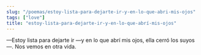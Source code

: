 ```yaml
---
slug: "/poemas/estoy-lista-para-dejarte-ir-y-en-lo-que-abri-mis-ojos"
tags: ["love"]
title: "estoy-lista-para-dejarte-ir-y-en-lo-que-abrí-mis-ojos"
---
```

—Estoy lista para dejarte ir —y en lo que abrí mis ojos, ella cerró los suyos—. Nos vemos en otra vida.